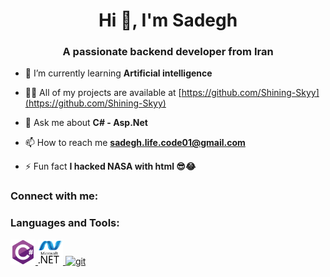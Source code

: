 <h1 align="center">Hi 👋, I'm Sadegh</h1>
<h3 align="center">A passionate backend developer from Iran</h3>

- 🌱 I’m currently learning **Artificial intelligence**

- 👨‍💻 All of my projects are available at [https://github.com/Shining-Skyy](https://github.com/Shining-Skyy)

- 💬 Ask me about **C# - Asp.Net**

- 📫 How to reach me **sadegh.life.code01@gmail.com**

- ⚡ Fun fact **I hacked NASA with html 😎😂**

<h3 align="left">Connect with me:</h3>
<p align="left">
</p>
<h3 align="left">Languages and Tools:</h3>
<p align="left"> <a href="https://www.w3schools.com/cs/" target="_blank" rel="noreferrer"> <img src="https://raw.githubusercontent.com/devicons/devicon/master/icons/csharp/csharp-original.svg" alt="csharp" width="40" height="40"/> </a>
  <a href="https://dotnet.microsoft.com/" target="_blank" rel="noreferrer"> <img src="https://raw.githubusercontent.com/devicons/devicon/master/icons/dot-net/dot-net-original-wordmark.svg" alt="dotnet" width="40" height="40"/> </a>
  <a href="https://git-scm.com/" target="_blank" rel="noreferrer"> <img src="https://www.vectorlogo.zone/logos/git-scm/git-scm-icon.svg" alt="git" width="40" height="40"/> </a>
